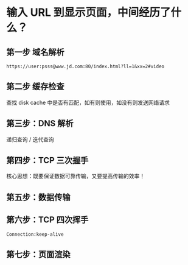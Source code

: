 # 输入 URL 到显示页面，中间经历了什么？

## 第一步 域名解析

```
https://user:psss@www.jd.com:80/index.html?ll=1&xx=2#video
```

## 第二步 缓存检查

查找 disk cache 中是否有匹配，如有则使用，如没有则发送网络请求

## 第三步：DNS 解析

递归查询 / 迭代查询

## 第四步：TCP 三次握手

核心思想：既要保证数据可靠传输，又要提高传输的效率！

## 第五步：数据传输

## 第六步：TCP 四次挥手

```
Connection:keep-alive
```

## 第七步：页面渲染

